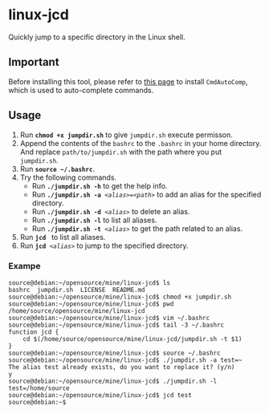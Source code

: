 # linux-jcd
Quickly jump to a specific directory in the Linux shell.

## Important
Before installing this tool, please refer to [this page](https://github.com/siyuanl96/cmdAutoComp) to install `CmdAutoComp`, which is used to auto-complete commands.

## Usage
1. Run **`chmod +x jumpdir.sh`** to give `jumpdir.sh` execute permisson.
2. Append the contents of the `bashrc` to the `.bashrc` in your home directory. And replace `path/to/jumpdir.sh` with the path where you put `jumpdir.sh`.
3. Run **`source ~/.bashrc`**.
4. Try the following commands.
	- Run **`./jumpdir.sh -h`** to get the help info.
	- Run **`./jumpdir.sh -a `***`<alias>=<path>`* to add an alias for the specified directory.
	- Run **`./jumpdir.sh -d `***`<alias>`* to delete an alias.
	- Run **`./jumpdir.sh -l`** to list all aliases.
	- Run **`./jumpdir.sh -t `***`<alias>`* to get the path related to an alias.
5. Run **`jcd `** to list all aliases.
6. Run **`jcd `***`<alias>`* to jump to the specified directory.

### Exampe

```
source@debian:~/opensource/mine/linux-jcd$ ls
bashrc  jumpdir.sh  LICENSE  README.md
source@debian:~/opensource/mine/linux-jcd$ chmod +x jumpdir.sh
source@debian:~/opensource/mine/linux-jcd$ pwd
/home/source/opensource/mine/linux-jcd
source@debian:~/opensource/mine/linux-jcd$ vim ~/.bashrc
source@debian:~/opensource/mine/linux-jcd$ tail -3 ~/.bashrc
function jcd {
	cd $(/home/source/opensource/mine/linux-jcd/jumpdir.sh -t $1)
}
source@debian:~/opensource/mine/linux-jcd$ source ~/.bashrc
source@debian:~/opensource/mine/linux-jcd$ ./jumpdir.sh -a test=~
The alias test already exists, do you want to replace it? (y/n)
y
source@debian:~/opensource/mine/linux-jcd$ ./jumpdir.sh -l
test=/home/source
source@debian:~/opensource/mine/linux-jcd$ jcd test
source@debian:~$
```
